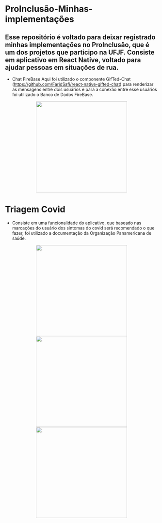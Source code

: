 # ProInclusão-Minhas-implementações
## Esse repositório é voltado para deixar registrado minhas implementações no ProInclusão, que é um dos projetos que participo na UFJF. Consiste em aplicativo em React Native, voltado para ajudar pessoas em situações de rua. 

* Chat FireBase
Aqui foi utilizado o componente GifTed-Chat (https://github.com/FaridSafi/react-native-gifted-chat) para renderizar as mensagens entre dois usuários e para a conexão entre esse usuários foi utilizado o Banco de Dados FireBase.
<p float="left" align="center">
<img src="https://raw.githubusercontent.com/MarcosMateusOS/ProInclusao-Minhas-implementacoes/main/imgs/chat.gif" width="300">
</p>

# Triagem Covid
  * Consiste em uma funcionalidade do aplicativo, que baseado nas marcações do usuário dos sintomas do covid será recomendado o que fazer, foi utilizado a documentação da Organização Panamericana de saúde.
  <p float="left" align="center">
 <img src="https://raw.githubusercontent.com/MarcosMateusOS/ProInclusao-Minhas-implementacoes/main/imgs/triagemCovid.jpeg" width="300" right="10px">
 <img src="https://raw.githubusercontent.com/MarcosMateusOS/ProInclusao-Minhas-implementacoes/main/imgs/recomedacaoCovid.jpeg" width="300">
 <img src="https://raw.githubusercontent.com/MarcosMateusOS/ProInclusao-Minhas-implementacoes/main/imgs/mapa.gif" width="300">
 </p>
